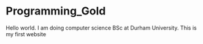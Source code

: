 # Programming_Gold
Hello world.
I am doing computer science BSc at Durham University.
This is my first website
